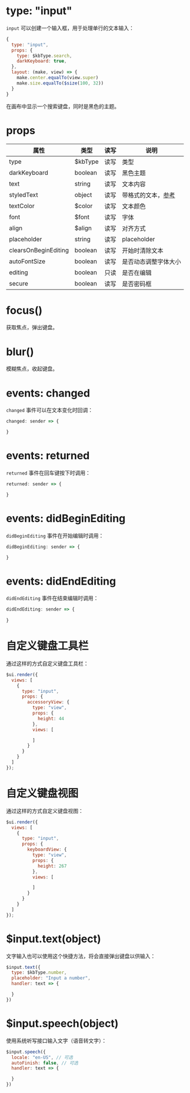 # type: "input"

`input` 可以创建一个输入框，用于处理单行的文本输入：

```js
{
  type: "input",
  props: {
    type: $kbType.search,
    darkKeyboard: true,
  },
  layout: (make, view) => {
    make.center.equalTo(view.super)
    make.size.equalTo($size(100, 32))
  }
}
```

在画布中显示一个搜索键盘，同时是黑色的主题。

# props

属性 | 类型 | 读写 | 说明
---|---|---|---
type | $kbType | 读写 | 类型
darkKeyboard | boolean | 读写 | 黑色主题
text | string | 读写 | 文本内容
styledText | object | 读写 | 带格式的文本，[参考](component/text.md?id=styledtext)
textColor | $color | 读写 | 文本颜色
font | $font | 读写 | 字体
align | $align | 读写 | 对齐方式
placeholder | string | 读写 | placeholder
clearsOnBeginEditing | boolean | 读写 | 开始时清除文本
autoFontSize | boolean | 读写 | 是否动态调整字体大小
editing | boolean | 只读 | 是否在编辑
secure | boolean | 读写 | 是否密码框

# focus()

获取焦点，弹出键盘。

# blur()

模糊焦点，收起键盘。

# events: changed

`changed` 事件可以在文本变化时回调：

```js
changed: sender => {

}
```

# events: returned

`returned` 事件在回车键按下时调用：

```js
returned: sender => {

}
```

# events: didBeginEditing

`didBeginEditing` 事件在开始编辑时调用：

```js
didBeginEditing: sender => {

}
```

# events: didEndEditing

`didEndEditing` 事件在结束编辑时调用：

```js
didEndEditing: sender => {
  
}
```

# 自定义键盘工具栏

通过这样的方式自定义键盘工具栏：

```js
$ui.render({
  views: [
    {
      type: "input",
      props: {
        accessoryView: {
          type: "view",
          props: {
            height: 44
          },
          views: [

          ]
        }
      }
    }
  ]
});
```

# 自定义键盘视图

通过这样的方式自定义键盘视图：

```js
$ui.render({
  views: [
    {
      type: "input",
      props: {
        keyboardView: {
          type: "view",
          props: {
            height: 267
          },
          views: [

          ]
        }
      }
    }
  ]
});
```

# $input.text(object)

文字输入也可以使用这个快捷方法，将会直接弹出键盘以供输入：

```js
$input.text({
  type: $kbType.number,
  placeholder: "Input a number",
  handler: text => {

  }
})
```

# $input.speech(object)

使用系统听写接口输入文字（语音转文字）：

```js
$input.speech({
  locale: "en-US", // 可选
  autoFinish: false, // 可选
  handler: text => {

  }
})
```